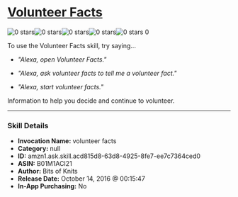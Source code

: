 # [Volunteer Facts](http://alexa.amazon.com/#skills/amzn1.ask.skill.acd815d8-63d8-4925-8fe7-ee7c7364ced0)
![0 stars](../../images/ic_star_border_black_18dp_1x.png)![0 stars](../../images/ic_star_border_black_18dp_1x.png)![0 stars](../../images/ic_star_border_black_18dp_1x.png)![0 stars](../../images/ic_star_border_black_18dp_1x.png)![0 stars](../../images/ic_star_border_black_18dp_1x.png) 0

To use the Volunteer Facts skill, try saying...

* *"Alexa, open Volunteer Facts."*

* *"Alexa, ask volunteer facts to tell me a volunteer fact."*

* *"Alexa, start volunteer facts."*

Information to help you decide and continue to volunteer.

***

### Skill Details

* **Invocation Name:** volunteer facts
* **Category:** null
* **ID:** amzn1.ask.skill.acd815d8-63d8-4925-8fe7-ee7c7364ced0
* **ASIN:** B01M1ACI21
* **Author:** Bits of Knits
* **Release Date:** October 14, 2016 @ 00:15:47
* **In-App Purchasing:** No
